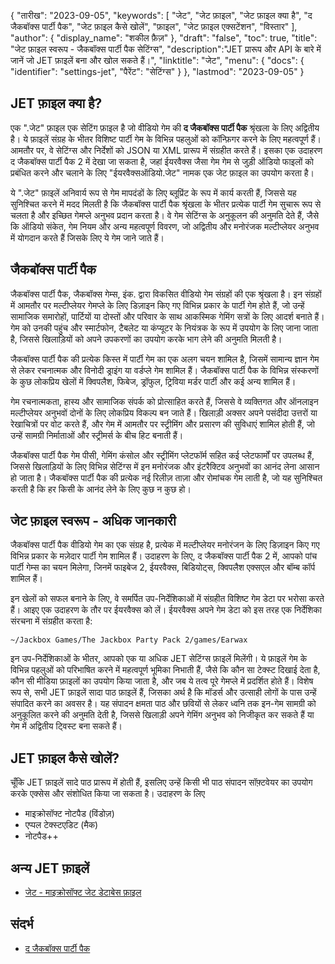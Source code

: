{
"तारीख": "2023-09-05",
  "keywords": [
"जेट",
"जेट फ़ाइल",
"जेट फ़ाइल क्या है",
"द जैकबॉक्स पार्टी पैक",
"जेट फ़ाइल कैसे खोलें",
"फ़ाइल",
"जेट फ़ाइल एक्सटेंशन",
"विस्तार"
],
  "author": {
"display_name": "शकील फ़ैज़"
},
"draft": "false",
"toc": true,
"title": "जेट फ़ाइल स्वरूप - जैकबॉक्स पार्टी पैक सेटिंग्स",
  "description":"JET प्रारूप और API के बारे में जानें जो JET फ़ाइलें बना और खोल सकते हैं।",
"linktitle": "जेट",
  "menu": {
    "docs": {
      "identifier": "settings-jet",
"पैरेंट": "सेटिंग्स"
}
},
"lastmod": "2023-09-05"
}

## JET फ़ाइल क्या है?

एक ".जेट" फ़ाइल एक सेटिंग फ़ाइल है जो वीडियो गेम की **द जैकबॉक्स पार्टी पैक** श्रृंखला के लिए अद्वितीय है। ये फ़ाइलें संग्रह के भीतर विशिष्ट पार्टी गेम के विभिन्न पहलुओं को कॉन्फ़िगर करने के लिए महत्वपूर्ण हैं। आमतौर पर, वे सेटिंग्स और निर्देशों को JSON या XML प्रारूप में संग्रहीत करते हैं। इसका एक उदाहरण द जैकबॉक्स पार्टी पैक 2 में देखा जा सकता है, जहां ईयरवैक्स जैसा गेम गेम से जुड़ी ऑडियो फाइलों को प्रबंधित करने और चलाने के लिए "ईयरवैक्सऑडियो.जेट" नामक एक जेट फ़ाइल का उपयोग करता है।

ये ".जेट" फ़ाइलें अनिवार्य रूप से गेम मापदंडों के लिए ब्लूप्रिंट के रूप में कार्य करती हैं, जिससे यह सुनिश्चित करने में मदद मिलती है कि जैकबॉक्स पार्टी पैक श्रृंखला के भीतर प्रत्येक पार्टी गेम सुचारू रूप से चलता है और इच्छित गेमप्ले अनुभव प्रदान करता है। वे गेम सेटिंग्स के अनुकूलन की अनुमति देते हैं, जैसे कि ऑडियो संकेत, गेम नियम और अन्य महत्वपूर्ण विवरण, जो अद्वितीय और मनोरंजक मल्टीप्लेयर अनुभव में योगदान करते हैं जिसके लिए ये गेम जाने जाते हैं।

## जैकबॉक्स पार्टी पैक

जैकबॉक्स पार्टी पैक, जैकबॉक्स गेम्स, इंक. द्वारा विकसित वीडियो गेम संग्रहों की एक श्रृंखला है। इन संग्रहों में आमतौर पर मल्टीप्लेयर गेमप्ले के लिए डिज़ाइन किए गए विभिन्न प्रकार के पार्टी गेम होते हैं, जो उन्हें सामाजिक समारोहों, पार्टियों या दोस्तों और परिवार के साथ आकस्मिक गेमिंग सत्रों के लिए आदर्श बनाते हैं। गेम को उनकी पहुंच और स्मार्टफोन, टैबलेट या कंप्यूटर के नियंत्रक के रूप में उपयोग के लिए जाना जाता है, जिससे खिलाड़ियों को अपने उपकरणों का उपयोग करके भाग लेने की अनुमति मिलती है।

जैकबॉक्स पार्टी पैक की प्रत्येक किस्त में पार्टी गेम का एक अलग चयन शामिल है, जिसमें सामान्य ज्ञान गेम से लेकर रचनात्मक और विनोदी ड्राइंग या वर्डप्ले गेम शामिल हैं। जैकबॉक्स पार्टी पैक के विभिन्न संस्करणों के कुछ लोकप्रिय खेलों में क्विपलैश, फिबेज, ड्रॉफुल, ट्रिविया मर्डर पार्टी और कई अन्य शामिल हैं।

गेम रचनात्मकता, हास्य और सामाजिक संपर्क को प्रोत्साहित करते हैं, जिससे वे व्यक्तिगत और ऑनलाइन मल्टीप्लेयर अनुभवों दोनों के लिए लोकप्रिय विकल्प बन जाते हैं। खिलाड़ी अक्सर अपने पसंदीदा उत्तरों या रेखाचित्रों पर वोट करते हैं, और गेम में आमतौर पर स्ट्रीमिंग और प्रसारण की सुविधाएं शामिल होती हैं, जो उन्हें सामग्री निर्माताओं और स्ट्रीमर्स के बीच हिट बनाती हैं।

जैकबॉक्स पार्टी पैक गेम पीसी, गेमिंग कंसोल और स्ट्रीमिंग प्लेटफॉर्म सहित कई प्लेटफार्मों पर उपलब्ध हैं, जिससे खिलाड़ियों के लिए विभिन्न सेटिंग्स में इन मनोरंजक और इंटरैक्टिव अनुभवों का आनंद लेना आसान हो जाता है। जैकबॉक्स पार्टी पैक की प्रत्येक नई रिलीज़ ताज़ा और रोमांचक गेम लाती है, जो यह सुनिश्चित करती है कि हर किसी के आनंद लेने के लिए कुछ न कुछ हो।

## जेट फ़ाइल स्वरूप - अधिक जानकारी

जैकबॉक्स पार्टी पैक वीडियो गेम का एक संग्रह है, प्रत्येक में मल्टीप्लेयर मनोरंजन के लिए डिज़ाइन किए गए विभिन्न प्रकार के मज़ेदार पार्टी गेम शामिल हैं। उदाहरण के लिए, द जैकबॉक्स पार्टी पैक 2 में, आपको पांच पार्टी गेम्स का चयन मिलेगा, जिनमें फाइबेज 2, ईयरवैक्स, बिडियोट्स, क्विपलैश एक्सएल और बॉम्ब कॉर्प शामिल हैं।

इन खेलों को सफल बनाने के लिए, वे समर्पित उप-निर्देशिकाओं में संग्रहीत विशिष्ट गेम डेटा पर भरोसा करते हैं। आइए एक उदाहरण के तौर पर ईयरवैक्स को लें। ईयरवैक्स अपने गेम डेटा को इस तरह एक निर्देशिका संरचना में संग्रहीत करता है:

```
~/Jackbox Games/The Jackbox Party Pack 2/games/Earwax
```

इन उप-निर्देशिकाओं के भीतर, आपको एक या अधिक JET सेटिंग्स फ़ाइलें मिलेंगी। ये फ़ाइलें गेम के विभिन्न पहलुओं को परिभाषित करने में महत्वपूर्ण भूमिका निभाती हैं, जैसे कि कौन सा टेक्स्ट दिखाई देता है, कौन सी मीडिया फ़ाइलों का उपयोग किया जाता है, और जब ये तत्व पूरे गेमप्ले में प्रदर्शित होते हैं। विशेष रूप से, सभी JET फ़ाइलें सादा पाठ फ़ाइलें हैं, जिसका अर्थ है कि मॉडर्स और उत्साही लोगों के पास उन्हें संपादित करने का अवसर है। यह संपादन क्षमता पाठ और छवियों से लेकर ध्वनि तक इन-गेम सामग्री को अनुकूलित करने की अनुमति देती है, जिससे खिलाड़ी अपने गेमिंग अनुभव को निजीकृत कर सकते हैं या गेम में अद्वितीय ट्विस्ट बना सकते हैं।

## JET फ़ाइल कैसे खोलें?

चूँकि JET फ़ाइलें सादे पाठ प्रारूप में होती हैं, इसलिए उन्हें किसी भी पाठ संपादन सॉफ़्टवेयर का उपयोग करके एक्सेस और संशोधित किया जा सकता है। उदाहरण के लिए

- माइक्रोसॉफ्ट नोटपैड (विंडोज़)
- एप्पल टेक्स्टएडिट (मैक)
- नोटपैड++

## अन्य JET फ़ाइलें

- [जेट - माइक्रोसॉफ्ट जेट डेटाबेस फ़ाइल](/hi/डेटाबेस/जेट/)

## संदर्भ
* [द जैकबॉक्स पार्टी पैक](https://en.wikipedia.org/wiki/The_Jackbox_Party_Pack)

